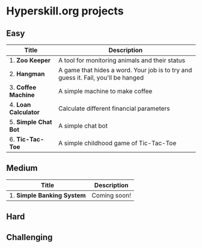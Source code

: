 # Hyperskill.org projects

## Easy

|Title|Description|
|-----|-----------|
|1. **Zoo Keeper**|A tool for monitoring animals and their status|
|2. **Hangman**|A game that hides a word. Your job is to try and guess it. Fail, you'll be hanged|
|3. **Coffee Machine**|A simple machine to make coffee|
|4. **Loan Calculator**|Calculate different financial parameters|
|5. **Simple Chat Bot**| A simple chat bot|
|6. **Tic-Tac-Toe**| A simple childhood game of Tic-Tac-Toe|

## Medium
|Title|Description|
|-----|-----------|
|1. **Simple Banking System**| Coming soon!|


## Hard


## Challenging


